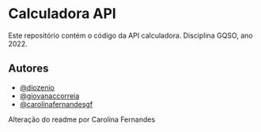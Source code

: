 
# Calculadora API

Este repositório contém o código da API calculadora. 
Disciplina GQSO, ano 2022.




## Autores

- [@diozenio](https://www.github.com/diozenio)
- [@giovanaccorreia](https://www.github.com/giovanaccorreia)
- [@carolinafernandesgf](https://www.github.com/carolinafernandesgf)

Alteração do readme por Carolina Fernandes
